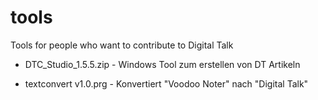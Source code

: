 # tools
Tools for people who want to contribute to Digital Talk

* DTC_Studio_1.5.5.zip - Windows Tool zum erstellen von DT Artikeln

* textconvert v1.0.prg - Konvertiert "Voodoo Noter" nach "Digital Talk"
